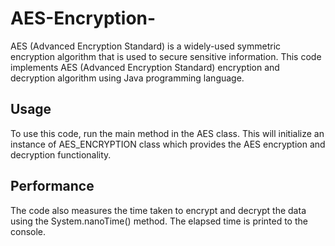 # AES-Encryption-
AES (Advanced Encryption Standard) is a widely-used symmetric encryption algorithm that is used to secure sensitive information.
This code implements AES (Advanced Encryption Standard) encryption and decryption algorithm using Java programming language.
## Usage
To use this code, run the main method in the AES class. This will initialize an instance of AES_ENCRYPTION class which provides the AES encryption and decryption functionality.
## Performance
The code also measures the time taken to encrypt and decrypt the data using the System.nanoTime() method. The elapsed time is printed to the console.
